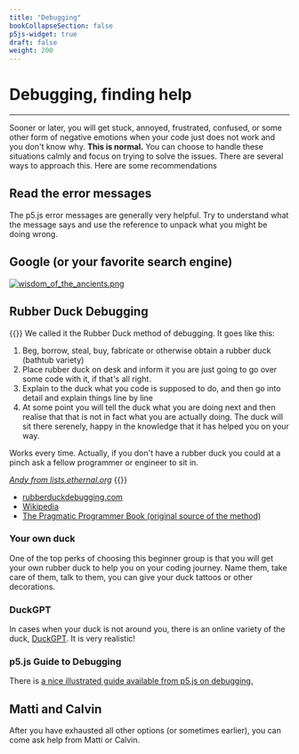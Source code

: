 ```yaml
---
title: "Debugging"
bookCollapseSection: false
p5js-widget: true
draft: false
weight: 200
---
```


# Debugging, finding help

---

Sooner or later, you will get stuck, annoyed, frustrated, confused, or some other form of negative emotions when your code just does not work and you don't know why. **This is normal.** You can choose to handle these situations calmly and focus on trying to solve the issues. There are several ways to approach this. Here are some recommendations

## Read the error messages

The p5.js error messages are generally very helpful. Try to understand what the message says and use the reference to unpack what you might be doing wrong.

## Google (or your favorite search engine)

[![wisdom_of_the_ancients.png](https://imgs.xkcd.com/comics/wisdom_of_the_ancients.png)](https://xkcd.com/979/)

## Rubber Duck Debugging

{{<hint info>}}
We called it the Rubber Duck method of debugging.  It goes like this:

1. Beg, borrow, steal, buy, fabricate or otherwise obtain a rubber duck
   (bathtub variety)
2. Place rubber duck on desk and inform it you are just going to go over
   some code with it, if that's all right.
3. Explain to the duck what you code is supposed to do, and then go into
   detail and explain things line by line
4. At some point you will tell the duck what you are doing next and then
   realise that that is not in fact what you are actually doing.  The duck
   will sit there serenely, happy in the knowledge that it has helped you
   on your way.

Works every time.  Actually, if you don't have a rubber duck you could at
a pinch ask a fellow programmer or engineer to sit in.

*[Andy from lists.ethernal.org](http://lists.ethernal.org/oldarchives/cantlug-0211/msg00174.html)*
{{</hint>}}

- [rubberduckdebugging.com](https://rubberduckdebugging.com/)
- [Wikipedia](https://en.wikipedia.org/wiki/Rubber_duck_debugging)
- [The Pragmatic Programmer Book (original source of the method)](https://en.wikipedia.org/wiki/The_Pragmatic_Programmer)

### Your own duck

One of the top perks of choosing this beginner group is that you will get your own rubber duck to help you on your coding journey. Name them, take care of them, talk to them, you can give your duck tattoos or other decorations.

### DuckGPT

In cases when your duck is not around you, there is an online variety of the duck, [DuckGPT](https://duckgpt.dev/). It is very realistic!

### p5.js Guide to Debugging

There is [a nice illustrated guide available from p5.js on debugging.](https://p5js.org/learn/debugging.html)

## Matti and Calvin

After you have exhausted all other options (or sometimes earlier), you can come ask help from Matti or Calvin.